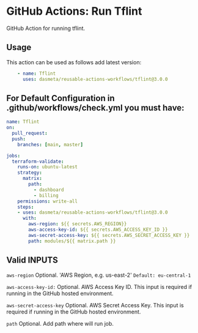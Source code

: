 # GitHub Actions: Run Tflint
GitHub Action for running tflint.

## Usage

This action can be used as follows add latest version:

```yaml
    - name: Tflint
      uses: dasmeta/reusable-actions-workflows/tflint@3.0.0
```

## For Default Configuration in .github/workflows/check.yml you must have:
```yaml
name: Tflint
on:
  pull_request:
  push:
    branches: [main, master]

jobs:
  terraform-validate:
    runs-on: ubuntu-latest
    strategy:
      matrix:
        path:
          - dashboard
          - billing
    permissions: write-all
    steps:
    - uses: dasmeta/reusable-actions-workflows/tflint@3.0.0
      with:
        aws-region: ${{ secrets.AWS_REGION}}
        aws-access-key-id: ${{ secrets.AWS_ACCESS_KEY_ID }}
        aws-secret-access-key: ${{ secrets.AWS_SECRET_ACCESS_KEY }}
        path: modules/${{ matrix.path }}

```

## Valid INPUTS


`aws-region`
Optional. 'AWS Region, e.g. us-east-2'
`Default: eu-central-1`

`aws-access-key-id:` 
Optional. AWS Access Key ID. This input is required if running in the GitHub hosted environment.

`aws-secret-access-key`
Optional. AWS Secret Access Key. This input is required if running in the GitHub hosted environment.

`path`
Optional. Add path where will run job.
